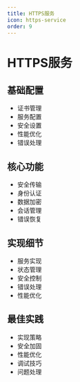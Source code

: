 ```yaml
---
title: HTTPS服务
icon: https-service
order: 9
---
```


# HTTPS服务

## 基础配置
- 证书管理
- 服务配置
- 安全设置
- 性能优化
- 错误处理

## 核心功能
- 安全传输
- 身份认证
- 数据加密
- 会话管理
- 错误恢复

## 实现细节
- 服务实现
- 状态管理
- 安全控制
- 错误处理
- 性能优化

## 最佳实践
- 实现策略
- 安全加固
- 性能优化
- 调试技巧
- 问题处理
